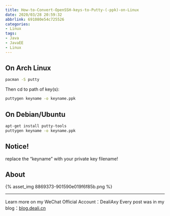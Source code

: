 ```yaml
---
title: How-to-Convert-OpenSSH-keys-to-Putty-(-ppk)-on-Linux
date: 2020/03/28 20:59:32
abbrlink: 691080e54c725526
categories:
- Linux
tags:
- Java
- JavaEE
- Linux
---
```

## On Arch Linux
```bash
pacman -S putty
```
Then cd to path of key(s):
```bash
puttygen keyname -o keyname.ppk
```

## On Debian/Ubuntu
```bash
apt-get install putty-tools
puttygen keyname -o keyname.ppk
```

## Notice!
replace the “keyname” with your private key filename!


## About
{% asset_img 8869373-901590e019f6f85b.png %}

---------------
Learn more on my WeChat Official Account：DealiAxy
Every post was in my blog：[blog.deali.cn](http://blog.deali.cn)
